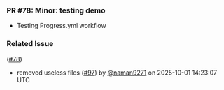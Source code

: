 ### PR #78: Minor: testing demo

- Testing Progress.yml workflow

### Related Issue

([#78](https://github.com/kubestellar/docs/pull/78))

- removed useless files
  ([#97](https://github.com/kubestellar/docs/pull/97)) by [@naman9271](https://github.com/naman9271) on 2025-10-01 14:23:07 UTC
